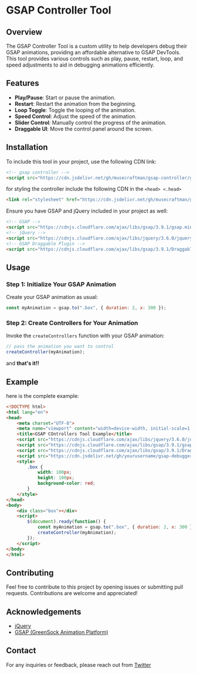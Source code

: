 # GSAP Controller Tool

## Overview

The GSAP Controller Tool is a custom utility to help developers debug their GSAP animations, providing an affordable alternative to GSAP DevTools. This tool provides various controls such as play, pause, restart, loop, and speed adjustments to aid in debugging animations efficiently.

## Features

- **Play/Pause**: Start or pause the animation.
- **Restart**: Restart the animation from the beginning.
- **Loop Toggle**: Toggle the looping of the animation.
- **Speed Control**: Adjust the speed of the animation.
- **Slider Control**: Manually control the progress of the animation.
- **Draggable UI**: Move the control panel around the screen.

## Installation

To include this tool in your project, use the following CDN link:
```html
<!-- gsap controller -->
<script src="https://cdn.jsdelivr.net/gh/musecraftman/gsap-controller/gsap-controller.js"></script>
```

for styling the controller include the following CDN in the `<head> <.head>`
```html
<link rel="stylesheet" href="https://cdn.jsdelivr.net/gh/musecraftman/gsap-controller/gsap-controller.css">
```

Ensure you have GSAP and jQuery included in your project as well:
```html
<!-- GSAP -->
<script src="https://cdnjs.cloudflare.com/ajax/libs/gsap/3.9.1/gsap.min.js"></script>
<!-- jQuery -->
<script src="https://cdnjs.cloudflare.com/ajax/libs/jquery/3.6.0/jquery.min.js"></script>
<!-- GSAP Draggable Plugin -->
<script src="https://cdnjs.cloudflare.com/ajax/libs/gsap/3.9.1/Draggable.min.js"></script>
```

## Usage

### Step 1: Initialize Your GSAP Animation

Create your GSAP animation as usual:
```javascript
const myAnimation = gsap.to(".box", { duration: 2, x: 300 });
```

### Step 2: Create Controllers for Your Animation

Invoke the `createControllers` function with your GSAP animation:
```javascript
// pass the animation you want to control
createController(myAnimation);
```

and **that's it!!**

## Example

here is the complete example:
```html
<!DOCTYPE html>
<html lang="en">
<head>
    <meta charset="UTF-8">
    <meta name="viewport" content="width=device-width, initial-scale=1.0">
    <title>GSAP COntrollers Tool Example</title>
    <script src="https://cdnjs.cloudflare.com/ajax/libs/jquery/3.6.0/jquery.min.js"></script>
    <script src="https://cdnjs.cloudflare.com/ajax/libs/gsap/3.9.1/gsap.min.js"></script>
    <script src="https://cdnjs.cloudflare.com/ajax/libs/gsap/3.9.1/Draggable.min.js"></script>
    <script src="https://cdn.jsdelivr.net/gh/yourusername/gsap-debugger@v1.0.0/gsap-debugger.js"></script>
    <style>
        .box {
            width: 100px;
            height: 100px;
            background-color: red;
        }
    </style>
</head>
<body>
    <div class="box"></div>
    <script>
        $(document).ready(function() {
            const myAnimation = gsap.to(".box", { duration: 2, x: 300 });
            createController(myAnimation);
        });
    </script>
</body>
</html>
```

## Contributing

Feel free to contribute to this project by opening issues or submitting pull requests. Contributions are welcome and appreciated!

## Acknowledgements

- [jQuery](https://jquery.com/)
- [GSAP (GreenSock Animation Platform)](https://gsap.com/)

## Contact

For any inquiries or feedback, please reach out from [Twitter](https://x.com/HamzaElmoqaddam)
